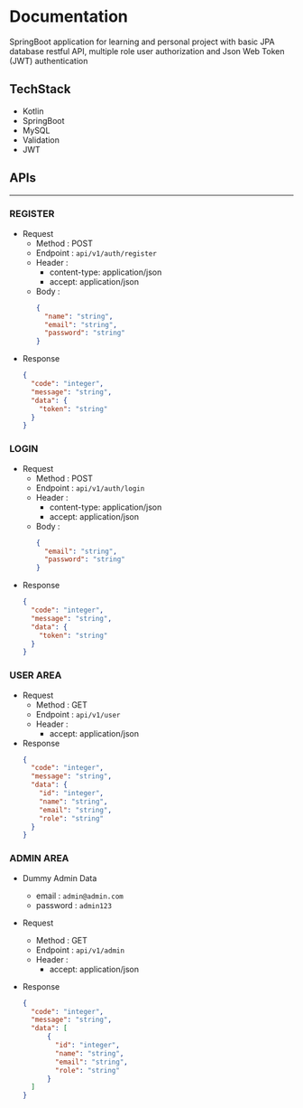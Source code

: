 # Documentation

SpringBoot application for learning and personal project with basic JPA database restful API, multiple role user authorization and Json Web Token (JWT) authentication

## TechStack

 - Kotlin
 - SpringBoot
 - MySQL
 - Validation
 - JWT

## APIs

---

### REGISTER

- Request
  - Method : POST
  - Endpoint : ``api/v1/auth/register``
  - Header :
      - content-type: application/json
      - accept: application/json
  - Body :
    ```json
    {
      "name": "string",
      "email": "string",
      "password": "string"
    }
    ```
- Response
    ```json
    {
      "code": "integer",
      "message": "string",
      "data": {
        "token": "string"
      }   
    }
    ```

### LOGIN

- Request
    - Method : POST
    - Endpoint : ``api/v1/auth/login``
    - Header :
        - content-type: application/json
        - accept: application/json
    - Body :
      ```json
      {
        "email": "string",
        "password": "string"
      }
      ```
- Response
    ```json
    {
      "code": "integer",
      "message": "string",
      "data": {
        "token": "string"
      } 
    }
    ```

### USER AREA

- Request
    - Method : GET
    - Endpoint : ``api/v1/user``
    - Header :
        - accept: application/json
- Response
    ```json
    {
      "code": "integer",
      "message": "string",
      "data": {
        "id": "integer",
        "name": "string",
        "email": "string",
        "role": "string"
      } 
    }
    ```

### ADMIN AREA

- Dummy Admin Data
  - email : ``admin@admin.com``
  - password : ``admin123``

- Request
    - Method : GET
    - Endpoint : ``api/v1/admin``
    - Header :
        - accept: application/json
- Response
    ```json
    {
      "code": "integer",
      "message": "string",
      "data": [
          {
            "id": "integer",
            "name": "string",
            "email": "string",
            "role": "string"
          }
      ]
    }
    ```